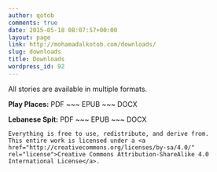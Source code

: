 ```yaml
---
author: qotob
comments: true
date: 2015-05-18 08:07:57+00:00
layout: page
link: http://mohamadalkotob.com/downloads/
slug: downloads
title: Downloads
wordpress_id: 92
---
```


All stories are available in multiple formats.

**Play Places:**
PDF ~~~ EPUB ~~~ DOCX

**Lebanese Spit:**
PDF ~~~ EPUB ~~~ DOCX

    
    Everything is free to use, redistribute, and derive from.
    This entire work is licensed under a <a href="http://creativecommons.org/licenses/by-sa/4.0/" rel="license">Creative Commons Attribution-ShareAlike 4.0 International License</a>.
